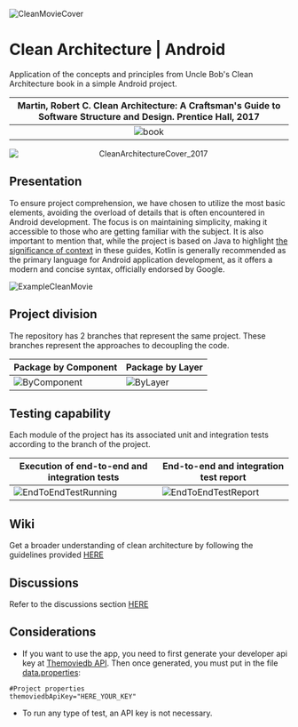 ![CleanMovieCover](https://github.com/vanskarner/CleanMovie/assets/39975255/5984299f-24c4-436f-ac1e-086a2aecc399)

# Clean Architecture | Android
Application of the concepts and principles from Uncle Bob's Clean Architecture book in a simple Android project.

|Martin, Robert C. Clean Architecture: A Craftsman's Guide to Software Structure and Design. Prentice Hall, 2017|
|:---:|
|![book](https://m.media-amazon.com/images/I/41-sN-mzwKL._SX218_BO1,204,203,200_QL40_FMwebp_.jpg)|
<p align="center">
  <img src="https://github.com/vanskarner/CleanMovie/assets/39975255/b1e694e8-42bc-4d2e-ae50-324b9f883be9" alt="CleanArchitectureCover_2017" style="display: block; margin: auto;">
</p>

## Presentation
To ensure project comprehension, we have chosen to utilize the most basic elements, avoiding the overload of details that is often encountered in Android development. The focus is on maintaining simplicity, making it accessible to those who are getting familiar with the subject. It is also important to mention that, while the project is based on Java to highlight [the significance of context](https://github.com/vanskarner/CleanMovie/wiki/The-Context-Matters) in these guides, Kotlin is generally recommended as the primary language for Android application development, as it offers a modern and concise syntax, officially endorsed by Google.

![ExampleCleanMovie](https://user-images.githubusercontent.com/39975255/234139272-fc119831-0b79-4ca6-aaf5-6898d4624408.gif)

## Project division
The repository has 2 branches that represent the same project. These branches represent the approaches to decoupling the code.

| Package by Component | Package by Layer |
| ------------- | ------------- | 
| ![ByComponent](https://github.com/vanskarner/CleanMovie/assets/39975255/c0662f98-0edb-4fb3-aa14-7d3fc8268b2b) | ![ByLayer](https://user-images.githubusercontent.com/39975255/234137255-72c9cf1c-e119-4f08-af89-f6cff3f37523.png)|

## Testing capability
Each module of the project has its associated unit and integration tests according to the branch of the project.

|Execution of end-to-end and integration tests|End-to-end and integration test report|
|-|-|
|![EndToEndTestRunning](https://user-images.githubusercontent.com/39975255/234135918-05f205b7-6296-43a5-b0f5-b2d5ed23d5d8.gif)|![EndToEndTestReport](https://user-images.githubusercontent.com/39975255/234136214-c9aa2faa-cde7-41e8-be7d-a1633991d3f0.jpg)|

## Wiki
Get a broader understanding of clean architecture by following the guidelines provided [HERE](https://github.com/vanskarner/CleanMovie/wiki)

## Discussions
Refer to the discussions section [HERE](https://github.com/vanskarner/CleanMovie/discussions)

## Considerations
- If you want to use the app, you need to first generate your developer api key at [Themoviedb API](https://www.themoviedb.org/settings/api). Then once generated, you must put in the file [data.properties](https://github.com/vanskarner/CleanMovie/blob/package_per_component/data.properties):
```properties
#Project properties
themoviedbApiKey="HERE_YOUR_KEY"
```
- To run any type of test, an API key is not necessary.
